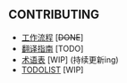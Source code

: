 ## CONTRIBUTING

* [工作流程](WORKFLOW.md) [~~DONE~~] 
* [翻译指南](GUIDE.md) [TODO] 
* [术语表](GLOSSARY.md) [WIP] (持续更新ing)
* [TODOLIST](TODOLIST.md) [WIP]

